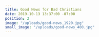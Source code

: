 ```yaml
---
title: Good News for Bad Christians
date: 2019-10-13 13:37:00 -07:00
position: 2
image: "/uploads/good-news_1920.jpg"
small_image: "/uploads/good-news_480.jpg"
---
```


